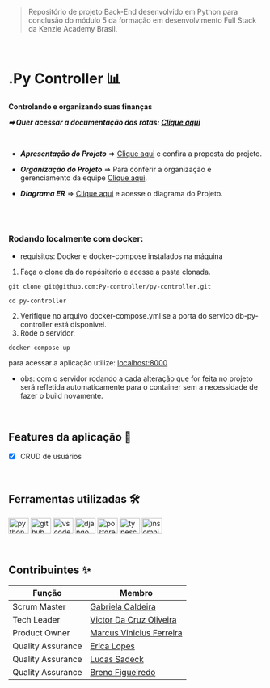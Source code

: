 > Repositório de projeto Back-End desenvolvido em Python para conclusão do módulo 5 da formação em desenvolvimento Full Stack da Kenzie Academy Brasil.
 <br />
 
 
 # .Py Controller 📊  
**Controlando e organizando suas finanças**

***➡ Quer acessar a documentação das rotas: [Clique aqui](https://py-controller-adol.onrender.com/api/docs)***

<br />

* ***Apresentação do Projeto*** => [Clique aqui](https://www.canva.com/design/DAFWhSIWlP8/NRmXu05pJCxvrmbVTUWSrw/view?utm_content=DAFWhSIWlP8&utm_campaign=designshare&utm_medium=link2&utm_source=sharebutton) e confira a proposta do projeto.
 
* ***Organização do Projeto*** => Para conferir a organização e gerenciamento da equipe [Clique aqui](https://trello.com/invite/b/bcV9SNxd/ATTI4f472def50156eba028cec8e29981afc7CD11197/projeto-back-end-m5).

* ***Diagrama ER*** => [Clique aqui](https://drive.google.com/file/d/1DAFjaj7Kfvj0MWxeoPbuTFJndl6ERJ_3/view) e acesse o diagrama do Projeto.

<br />
&nbsp;

### Rodando localmente com docker:
- requisitos: Docker e docker-compose instalados na máquina
1. Faça o clone da do repósitorio e acesse a pasta clonada.
```shell
git clone git@github.com:Py-controller/py-controller.git

cd py-controller
```
2. Verifique no arquivo docker-compose.yml se a porta do servico db-py-controller está disponivel.
3. Rode o servidor.
```shell
docker-compose up
```
para acessar a aplicação utilize: [localhost:8000](localhost:8000)
- obs: com o servidor rodando a cada alteração que for feita no projeto será refletida automaticamente para o container sem a necessidade de fazer o build novamente.

&nbsp;

## Features da aplicação 🧱

- [x] CRUD de usuários

&nbsp;

## Ferramentas utilizadas 🛠 

 <img align="center" alt="python" height="30" width="40" src="https://cdn.jsdelivr.net/gh/devicons/devicon/icons/python/python-original.svg"> <img align="center" alt="github" height="30" width="40" src="https://cdn.jsdelivr.net/gh/devicons/devicon/icons/github/github-original.svg">
 <img align="center" alt="vscode" height="30" width="40" src="https://cdn.jsdelivr.net/gh/devicons/devicon/icons/vscode/vscode-original.svg"> <img align="center" alt="django" height="30" width="40" src="https://cdn.jsdelivr.net/gh/devicons/devicon/icons/django/django-plain-wordmark.svg">
 <img align="center" alt="postgresql" height="30" width="40" src="https://cdn.jsdelivr.net/gh/devicons/devicon/icons/postgresql/postgresql-original.svg"> <img align="center" alt="typescript" height="30" width="40" src="https://cdn.jsdelivr.net/gh/devicons/devicon/icons/typescript/typescript-original.svg">
 <img align="center" alt="insomnia" height="30" width="40" src="https://www.svgrepo.com/show/353904/insomnia.svg">


&nbsp;


## Contribuintes ✨

Função   | Membro
--------- | ------
Scrum Master | [Gabriela Caldeira](https://www.linkedin.com/in/gabihcaldeira)
Tech Leader | [Victor Da Cruz Oliveira](https://www.linkedin.com/in/victor-d-cruz/)
Product Owner | [Marcus Vinicius Ferreira](https://www.linkedin.com/in/marcus-vinicius-05855193/)
Quality Assurance | [Erica Lopes](https://www.linkedin.com/in/ericalopes)
Quality Assurance | [Lucas Sadeck](https://www.linkedin.com/in/lucassadeck/)
Quality Assurance | [Breno Figueiredo](https://www.linkedin.com/in/brenosfigueiredo/)

